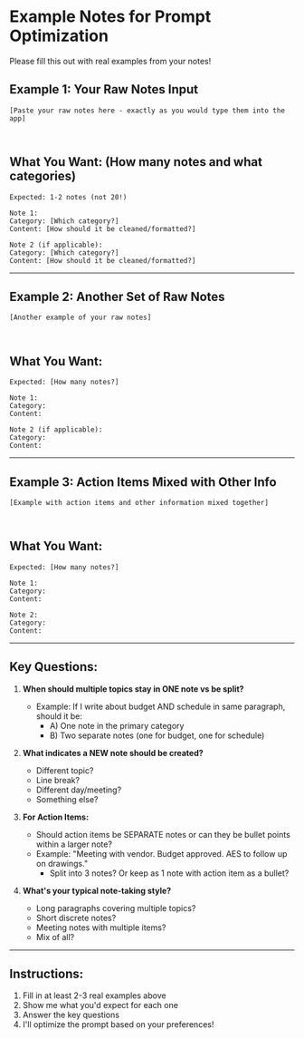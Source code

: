 # Example Notes for Prompt Optimization

Please fill this out with real examples from your notes!

## Example 1: Your Raw Notes Input
```
[Paste your raw notes here - exactly as you would type them into the app]



```

## What You Want: (How many notes and what categories)
```
Expected: 1-2 notes (not 20!)

Note 1:
Category: [Which category?]
Content: [How should it be cleaned/formatted?]

Note 2 (if applicable):
Category: [Which category?]
Content: [How should it be cleaned/formatted?]
```

---

## Example 2: Another Set of Raw Notes
```
[Another example of your raw notes]



```

## What You Want:
```
Expected: [How many notes?]

Note 1:
Category:
Content:

Note 2 (if applicable):
Category:
Content:
```

---

## Example 3: Action Items Mixed with Other Info
```
[Example with action items and other information mixed together]



```

## What You Want:
```
Expected: [How many notes?]

Note 1:
Category:
Content:

Note 2:
Category:
Content:
```

---

## Key Questions:

1. **When should multiple topics stay in ONE note vs be split?**
   - Example: If I write about budget AND schedule in same paragraph, should it be:
     - A) One note in the primary category
     - B) Two separate notes (one for budget, one for schedule)

2. **What indicates a NEW note should be created?**
   - Different topic?
   - Line break?
   - Different day/meeting?
   - Something else?

3. **For Action Items:**
   - Should action items be SEPARATE notes or can they be bullet points within a larger note?
   - Example: "Meeting with vendor. Budget approved. AES to follow up on drawings."
     - Split into 3 notes? Or keep as 1 note with action item as a bullet?

4. **What's your typical note-taking style?**
   - Long paragraphs covering multiple topics?
   - Short discrete notes?
   - Meeting notes with multiple items?
   - Mix of all?

---

## Instructions:
1. Fill in at least 2-3 real examples above
2. Show me what you'd expect for each one
3. Answer the key questions
4. I'll optimize the prompt based on your preferences!
